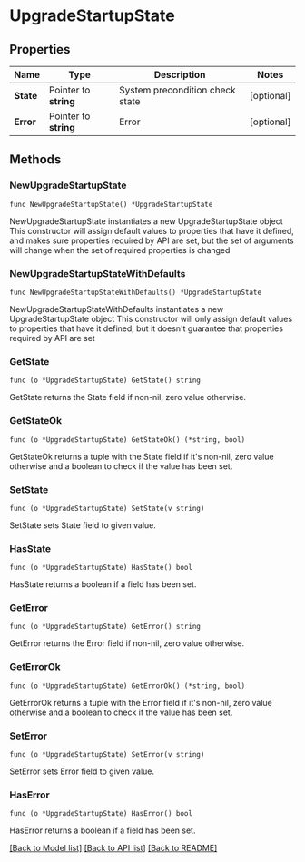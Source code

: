 # UpgradeStartupState

## Properties

Name | Type | Description | Notes
------------ | ------------- | ------------- | -------------
**State** | Pointer to **string** | System precondition check state | [optional] 
**Error** | Pointer to **string** | Error | [optional] 

## Methods

### NewUpgradeStartupState

`func NewUpgradeStartupState() *UpgradeStartupState`

NewUpgradeStartupState instantiates a new UpgradeStartupState object
This constructor will assign default values to properties that have it defined,
and makes sure properties required by API are set, but the set of arguments
will change when the set of required properties is changed

### NewUpgradeStartupStateWithDefaults

`func NewUpgradeStartupStateWithDefaults() *UpgradeStartupState`

NewUpgradeStartupStateWithDefaults instantiates a new UpgradeStartupState object
This constructor will only assign default values to properties that have it defined,
but it doesn't guarantee that properties required by API are set

### GetState

`func (o *UpgradeStartupState) GetState() string`

GetState returns the State field if non-nil, zero value otherwise.

### GetStateOk

`func (o *UpgradeStartupState) GetStateOk() (*string, bool)`

GetStateOk returns a tuple with the State field if it's non-nil, zero value otherwise
and a boolean to check if the value has been set.

### SetState

`func (o *UpgradeStartupState) SetState(v string)`

SetState sets State field to given value.

### HasState

`func (o *UpgradeStartupState) HasState() bool`

HasState returns a boolean if a field has been set.

### GetError

`func (o *UpgradeStartupState) GetError() string`

GetError returns the Error field if non-nil, zero value otherwise.

### GetErrorOk

`func (o *UpgradeStartupState) GetErrorOk() (*string, bool)`

GetErrorOk returns a tuple with the Error field if it's non-nil, zero value otherwise
and a boolean to check if the value has been set.

### SetError

`func (o *UpgradeStartupState) SetError(v string)`

SetError sets Error field to given value.

### HasError

`func (o *UpgradeStartupState) HasError() bool`

HasError returns a boolean if a field has been set.


[[Back to Model list]](../README.md#documentation-for-models) [[Back to API list]](../README.md#documentation-for-api-endpoints) [[Back to README]](../README.md)


